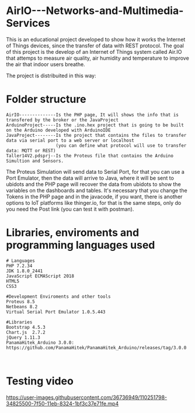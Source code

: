 # AirIO---Networks-and-Multimedia-Services
This is an educational project developed to show how it works the Internet of Things devices, since the transfer of data with REST protocol.
The goal of this project is the develop of an Internet of Things system called Air.IO that attemps to measure air quality, air humidity and 
temperature to improve the air that indoor users breathe.

The project is distribuited in this way:

# Folder structure
``` 
AirIO--------------Is the PHP page, It will shows the info that is transfered by the broker or the JavaProject
ArduinoProject-----Is the .ino.hex project that is going to be built on the Arduino developed with ArduinoIDE
JavaProject--------Is the project that contains the files to transfer data via serial port to a web server or localhost
                   (you can define what protocol will use to transfer data: MQTT or REST)
Taller14V2.pdsprj--Is the Proteus file that contains the Arduino Simultion and Sensors.
```
The Proteus Simulation will send data to Serial Port, for that you can use a Port Emulator, then the data will arrive to Java, where it will be sent to ubidots and the PHP page will recover the data from ubidots to show the variables on the dashboards and tables. It's necessary that you change the Tokens in the PHP page and in the javacode, if you want, there is another options to IoT platforms like thinger.io, for that is the same steps, only do you need the Post link (you can test it with postman).

# Libraries, enviroments and programming languages used
```
# Languages
PHP 7.2.34
JDK 1.8.0_2441
JavaScript ECMAScript 2018
HTML5
CSS3

#Development Enviroments and other tools
Proteus 8.5
Netbeans 8.2
Virtual Serial Port Emulator 1.0.5.443

#Libraries
Bootstrap 4.5.3
Chart.js  2.7.2
jQuery 1.11.3
PanamaHitek_Arduino 3.0.0: https://github.com/PanamaHitek/PanamaHitek_Arduino/releases/tag/3.0.0



```
# Testing video
https://user-images.githubusercontent.com/36736949/110251798-34825500-7f50-11eb-8324-1bf3c37e71fe.mp4




